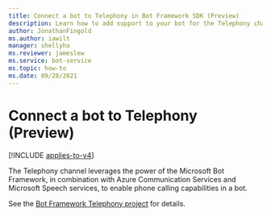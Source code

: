 ```yaml
---
title: Connect a bot to Telephony in Bot Framework SDK (Preview)
description: Learn how to add support to your bot for the Telephony channel, a speech-enabled channel.
author: JonathanFingold
ms.author: iawilt
manager: shellyha
ms.reviewer: jameslew
ms.service: bot-service
ms.topic: how-to
ms.date: 09/28/2021
---
```


# Connect a bot to Telephony (Preview)

[!INCLUDE [applies-to-v4](includes/applies-to-v4-current.md)]

The Telephony channel leverages the power of the Microsoft Bot Framework, in combination with Azure Communication Services and Microsoft Speech services, to enable phone calling capabilities in a bot.

See the [Bot Framework Telephony project](https://github.com/microsoft/botframework-telephony#readme) for details.
